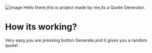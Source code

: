 ![image](https://github.com/kostyazxc/QuoteJS/assets/104221547/8ca0d2b9-c518-4d6b-abb9-6d3b2840e4f0)
Hello there,this is project made by me,its a Quote Generator.
# How its working?
Very easy,you are pressing button Generate,and it gives you a random quote!
